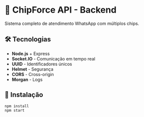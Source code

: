 # 🚀 ChipForce API - Backend

Sistema completo de atendimento WhatsApp com múltiplos chips.

## 🛠️ Tecnologias

- **Node.js** + Express
- **Socket.IO** - Comunicação em tempo real
- **UUID** - Identificadores únicos
- **Helmet** - Segurança
- **CORS** - Cross-origin
- **Morgan** - Logs

## 🚀 Instalação

```bash
npm install
npm start
